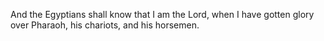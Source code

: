And the Egyptians shall know that I am the Lord, when I have gotten glory over Pharaoh, his chariots, and his horsemen.
